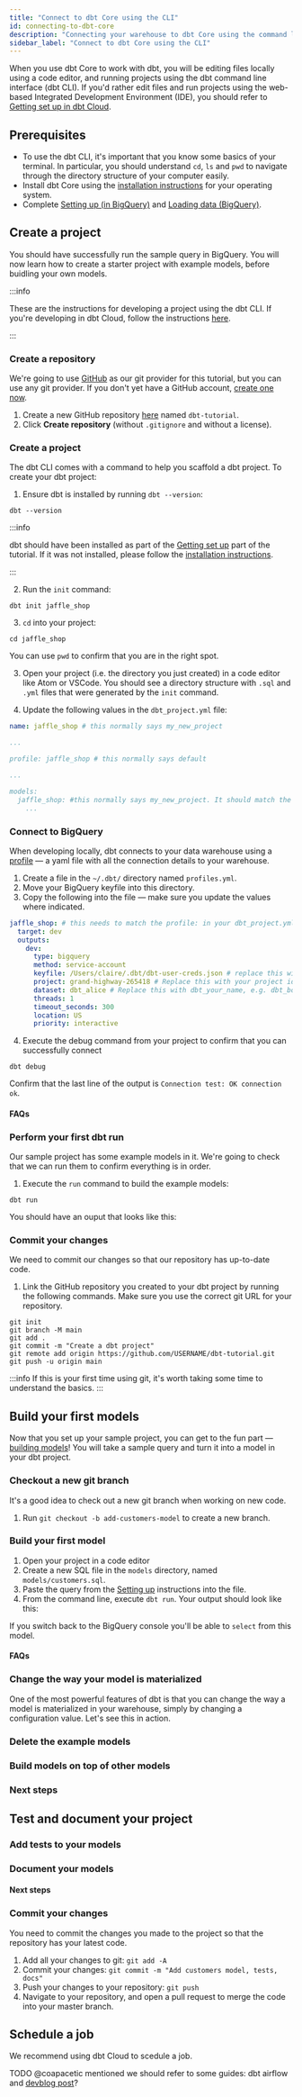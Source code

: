 ```yaml
---
title: "Connect to dbt Core using the CLI"
id: connecting-to-dbt-core
description: "Connecting your warehouse to dbt Core using the command line interface."
sidebar_label: "Connect to dbt Core using the CLI"
---
```


When you use dbt Core to work with dbt, you will be editing files locally using a code editor, and running projects using the dbt command line interface (dbt CLI). If you'd rather edit files and run projects using the web-based Integrated Development Environment (IDE), you should refer to [Getting set up in dbt Cloud](/tutorial/getting-set-up).

## Prerequisites

* To use the dbt CLI, it's important that you know some basics of your terminal. In particular, you should understand `cd`, `ls` and `pwd` to navigate through the directory structure of your computer easily.
* Install dbt Core using the [installation instructions](/dbt-cli/install/overview) for your operating system.
* Complete [Setting up (in BigQuery)](/tutorial/setting-up-bigquery#setting-up) and [Loading data (BigQuery)](/tutorial/setting-up-bigquery#loading-data).

## Create a project

You should have successfully run the sample query in BigQuery. You will now learn how to create a starter project with example models, before buidling your own models.

:::info

These are the instructions for developing a project using the dbt CLI. If you're developing in dbt Cloud, follow the instructions [here](/tutorial/create-a-project-dbt-cloud).

:::

### Create a repository

We're going to use [GitHub](https://github.com/) as our git provider for this tutorial, but you can use any git provider. If you don't yet have a GitHub account, [create one now](https://github.com/join).
<LoomVideo id="afe148aeab5e4279a2ca310251ea20a6" />

1. Create a new GitHub repository [here](https://github.com/new) named `dbt-tutorial`.
2. Click **Create repository** (without `.gitignore` and without a license).

<Lightbox src="/img/create-github-repo.png" title="Create a GitHub repo" />

### Create a project

<LoomVideo id="f36152340ccc41e8be517eb295c4d6f1" />

The dbt CLI comes with a command to help you scaffold a dbt project. To create your dbt project:

1. Ensure dbt is installed by running `dbt --version`:

```shell-session
dbt --version
```

:::info

dbt should have been installed as part of the  [Getting set up](/tutorial/getting-set-up) part of the tutorial. If it was not installed, please follow the [installation instructions](dbt-cli/install/overview).

:::

2. Run the `init` command:

```shell-session
dbt init jaffle_shop
```

3. `cd` into your project:

```shell-session
cd jaffle_shop
```

You can use `pwd` to confirm that you are in the right spot.

3. Open your project (i.e. the directory you just created) in a code editor like Atom or VSCode. You should see a directory structure with `.sql` and `.yml` files that were generated by the `init` command.

<Lightbox src="/img/starter-project-dbt-cli.png" title="The starter project in a code editor" />

4. Update the following values in the `dbt_project.yml` file:

<File name='dbt_project.yml'>

```yaml
name: jaffle_shop # this normally says my_new_project

...

profile: jaffle_shop # this normally says default

...

models:
  jaffle_shop: #this normally says my_new_project. It should match the value for `name:`
    ...
```

</File>

### Connect to BigQuery

When developing locally, dbt connects to your data warehouse using a [profile](/dbt-cli/configure-your-profile) — a yaml file with all the connection details to your warehouse.

1. Create a file in the `~/.dbt/` directory named `profiles.yml`.
2. Move your BigQuery keyfile into this directory.
3. Copy the following into the file — make sure you update the values where indicated.

<File name='profiles.yml'>

```yaml
jaffle_shop: # this needs to match the profile: in your dbt_project.yml file
  target: dev
  outputs:
    dev:
      type: bigquery
      method: service-account
      keyfile: /Users/claire/.dbt/dbt-user-creds.json # replace this with the full path to your keyfile
      project: grand-highway-265418 # Replace this with your project id
      dataset: dbt_alice # Replace this with dbt_your_name, e.g. dbt_bob
      threads: 1
      timeout_seconds: 300
      location: US
      priority: interactive
```

</File>

4. Execute the debug command from your project to confirm that you can successfully connect

```shell-session
dbt debug
```

Confirm that the last line of the output is `Connection test: OK connection ok`.

<Lightbox src="/img/successful-dbt-debug.png" title="A successful dbt debug command" />

#### FAQs

<FAQ src="sample-profiles" alt_header="My data team uses a different data warehouse. What should my profiles.yml file look like for my warehouse?"/>
<FAQ src="separate-profile" />
<FAQ src="profile-name" />
<FAQ src="target-names" />
<FAQ src="profile-env-vars" />

### Perform your first dbt run

Our sample project has some example models in it. We're going to check that we can run them to confirm everything is in order.

1. Execute the `run` command to build the example models:

```shell-session
dbt run
```

You should have an ouput that looks like this:

<Lightbox src="/img/successful-dbt-run.png" title="A successful dbt run command" />

### Commit your changes

We need to commit our changes so that our repository has up-to-date code.
<LoomVideo id="a39753e4ce5647b2be4e5331788bab91" />

1. Link the GitHub repository you created to your dbt project by running the following commands. Make sure you use the correct git URL for your repository.

```shell-session
git init
git branch -M main
git add .
git commit -m "Create a dbt project"
git remote add origin https://github.com/USERNAME/dbt-tutorial.git
git push -u origin main
```

:::info
If this is your first time using git, it's worth taking some time to understand the basics.
:::

## Build your first models

Now that you set up your sample project, you can get to the fun part — [building models](building-models)! You will take a sample query and turn it into a model in your dbt project.

### Checkout a new git branch

It's a good idea to check out a new git branch when working on new code.

1. Run `git checkout -b add-customers-model` to create a new branch.

<Lightbox src="/img/checkout-branch-dbt-cli.png" title="Checkout a new branch" />

### Build your first model

<LoomVideo id="2ae3e1c6dfab451ab165ce928c5600c0" />

1. Open your project in a code editor
2. Create a new SQL file in the `models` directory, named `models/customers.sql`.
3. Paste the query from the [Setting up](/tutorial/getting-set-up) instructions into the file.
4. From the command line, execute `dbt run`. Your output should look like this:

<Lightbox src="/img/first-model-dbt-cli.png" title="A successful run with the dbt CLI" />

If you switch back to the BigQuery console you'll be able to `select` from this model.

#### FAQs

<FAQ src="checking-logs" />
<FAQ src="which-schema" />
<FAQ src="create-a-schema" />
<FAQ src="run-downtime" />
<FAQ src="sql-errors" />

### Change the way your model is materialized

One of the most powerful features of dbt is that you can change the way a model is materialized in your warehouse, simply by changing a configuration value. Let's see this in action.

<LoomVideo id="22ebdc914426461ea5c617a415cb4c21" />

<Snippet src="tutorial-change-way-model-materialized" />

### Delete the example models

<Snippet src="tutorial-delete-example-models" />

<LoomVideo id="db63e6e937594b38bf044c78e720d95d" />

### Build models on top of other models

<Snippet src="tutorial-build-models-atop-other-models" />

<LoomVideo id="39eceeedf69641b5aca6f94c4da172a8" />

### Next steps

<Snippet src="tutorial-extra-exercises" />

<LoomVideo id="2fc44590f2614a68bea402322c36f56e" />

## Test and document your project

### Add tests to your models

<Snippet src="tutorial-add-tests-to-models" />

<LoomVideo id="61693e928ec94100bef33371aab8296a" />


### Document your models

<Snippet src="tutorial-document-your-models" />

<LoomVideo id="230b30756f674bf7ba38311099070d37" />

#### Next steps

<Snippet src="tutorial-next-steps-tests" />

<LoomVideo id="6db6956adbb04f55b6027c461e9b1792" />

### Commit your changes

You need to commit the changes you made to the project so that the repository has your latest code.

1. Add all your changes to git: `git add -A`
2. Commit your changes: `git commit -m "Add customers model, tests, docs"`
3. Push your changes to your repository: `git push`
4. Navigate to your repository, and open a pull request to merge the code into your master branch.

<LoomVideo id="b07d7efe3f054e3bb357b4bccd805e70" />

## Schedule a job

We recommend using dbt Cloud to scedule a job.

TODO @coapacetic mentioned we should refer to some guides: dbt airflow and [devblog post](/blog/dbt-airflow-spiritual-alignment)?

